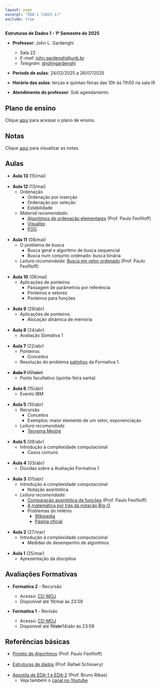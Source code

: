 ```yaml
---
layout: page
excerpt: "EDA-1 (2025-1)"
exclude: true
---
```


**Estruturas de Dados 1 - 1º Semestre de 2025**

* **Professor**: John L. Gardenghi
  + Sala 22
  + *E-mail*: john.gardenghi@unb.br
  + *Telegram*: <a href="https://t.me/johngardenghi" target="_blank">@johngardenghi</a>

* **Período de aulas**: 24/02/2025 a 26/07/2025
* **Horário das aulas**: terças e quintas-feiras das 10h às 11h50 na sala I9
* **Atendimento do professor**: Sob agendamento

## Plano de ensino

Clique <a href="plano_eda1_25_1.pdf" target="_blank">aqui</a> para acessar o plano de ensino.

## Notas

Clique <a href="notas.htm" target="_blank">aqui</a> para visualizar as notas.

## Aulas

* **Aula 13** (15/mai)
<br><br>
* **Aula 12** (13/mai)
  + Ordenação
    + Ordenação por inserção
    + Ordenação por seleção
    + Estabilidade
  + *Material recomendado*:
    + <a href="https://www.ime.usp.br/~pf/algoritmos/aulas/ordena.html" target="_blank">Algoritmos de ordenação elementares</a> (Prof. Paulo Feofiloff)
    + <a href="https://visualgo.net/en/sorting" target="_blank">Visualgo</a>
    + <a href="https://desciclopedia.org/wiki/Programa%C3%A7%C3%A3o_Orientada_a_Gambiarras" target="_blank">POG</a>
<br><br>
* **Aula 11** (08/mai)
  + O problema de busca
    + Busca geral e algoritmo de busca sequencial
    + Busca num conjunto ordenado: busca binária
  + *Leitura recomendada*: <a href="https://www.ime.usp.br/~pf/algoritmos/aulas/bubi.html" target="_blank">Busca em vetor ordenado</a> (Prof. Paulo Feofiloff)
<br><br>
* **Aula 10** (06/mai)
  + Aplicações de ponteiros
    + Passagem de parâmetros por referência
    + Ponteiros e vetores
    + Ponteiros para funções
<br><br>
* **Aula 9** (29/abr)
  + Aplicações de ponteiros
    + Alocação dinâmica de memória
<br><br>
* **Aula 8** (24/abr)
  + Avaliação Somativa 1
<br><br>
* **Aula 7** (22/abr)
  + Ponteiros
    + Conceitos
  + Resolução do problema [patinhos](patinhos.c) da Formativa 1.
<br><br>
* ~~**Aula 7** (17/abr)~~
  + Ponto facultativo (quinta-feira santa)
<br><br>
* **Aula 6** (15/abr)
  + Evento IBM
<br><br>
* **Aula 5** (10/abr)
  + Recursão
    + Conceitos
    + Exemplos: maior elemento de um vetor, exponenciação
  + *Leitura recomendada*
    + <a href="https://www.ime.usp.br/~pf/analise_de_algoritmos/aulas/recurrence.html#master-theorem" target="_blank">Teorema Mestre</a>
<br><br>
* **Aula 5** (08/abr)
  + Introdução à complexidade computacional
    + Casos comuns
<br><br>
* **Aula 4** (03/abr)
  + Dúvidas sobre a Avaliação Formativa 1
<br><br>
* **Aula 3** (01/abr)
  + Introdução à complexidade computacional
    + Notação assintótica
  + *Leitura recomendada*:
    + <a href="https://www.ime.usp.br/~pf/analise_de_algoritmos/aulas/Oh.html" target="_blank">Comparação assintótica de funções</a> (Prof. Paulo Feofiloff)
    + <a href="https://towardsdatascience.com/the-math-behind-big-o-and-other-asymptotic-notations-64487889f33f" target="_blank">A matemática por trás da notação Big-O</a>
    + Problemas do milênio
      + <a href="https://pt.wikipedia.org/wiki/Problemas_do_Pr%C3%A9mio_Millennium" target="_blank">Wikipedia</a>
      + <a href="https://www.claymath.org/millennium-problems/" target="_blank">Página oficial</a>
<br><br>
* **Aula 2** (27/mar)
  + Introdução à complexidade computacional
    + Medidas de desempenho de algoritmos
<br><br>
* **Aula 1** (25/mar)
  + Apresentação da disciplina

## Avaliações Formativas

* **Formativa 2** - Recursão
  + Acesso: <a href="https://moj.naquadah.com.br/cgi-bin/contest.sh/jl_eda1_f2_2025_1" target="_blank">CD-MOJ</a>
  + Disponível até 19/mai às 23:59

* **Formativa 1** - Revisão
  + Acesso: <a href="https://moj.naquadah.com.br/cgi-bin/contest.sh/jl_eda1_f1_2025_1" target="_blank">CD-MOJ</a>
  + Disponível até ~~11/abr~~14/abr às 23:59

## Referências básicas

* <a href="https://www.ime.usp.br/~pf/algoritmos/index.html" target="_blank">Projeto de Algoritmos</a> (Prof. Paulo Feofiloff)
<br><br>
* <a href="https://www.ic.unicamp.br/~rafael/mc202.html" target="_blank">Estruturas de dados</a> (Prof. Rafael Schouery)
<br><br>
* <a href="https://www.brunoribas.com.br/apostila-eda/" target="_blank">Apostila de EDA-1 e EDA-2</a> (Prof. Bruno Ribas)
  + Veja também o <a href="https://www.youtube.com/@ProfBrunoRibas" target="_blank">canal no Youtube</a>
